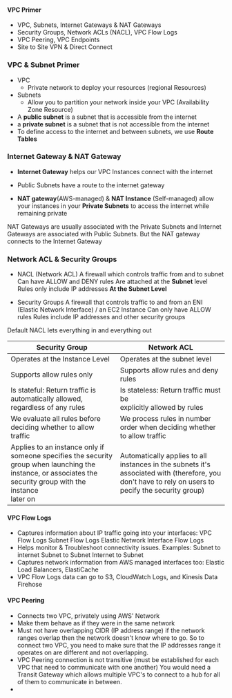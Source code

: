 #### VPC Primer
- VPC, Subnets, Internet Gateways & NAT Gateways
- Security Groups, Network ACLs (NACL), VPC Flow Logs
- VPC Peering, VPC Endpoints
- Site to Site VPN & Direct Connect

### VPC & Subnet Primer
- VPC 
	- Private network to deploy your resources (regional Resources)
- Subnets 
	- Allow you to partition your network inside your VPC (Availability Zone Resource)
- A **public subnet** is a subnet that is accessible from the internet
- a **private subnet** is a subnet that is not accessible from the internet
- To define access to the internet and between subnets, we use **Route Tables**

### Internet Gateway & NAT Gateway
- **Internet Gateway** helps our VPC Instances connect with the internet
- Public Subnets have a route to the internet gateway

- **NAT gateway**(AWS-managed) & **NAT Instance** (Self-managed) allow your instances in your **Private Subnets** to access the internet while remaining private

NAT Gateways are usually associated with the Private Subnets and Internet Gateways are associated with Public Subnets.
But the NAT gateway connects to the Internet Gateway

### Network ACL & Security Groups
- NACL (Network ACL)
	A firewall which controls traffic from and to subnet
	Can have ALLOW and DENY rules
	Are attached at the **Subnet** level 
	Rules only include IP addresses
	**At the Subnet Level**
	
- Security Groups
	A firewall that controls traffic to and from an ENI (Elastic Network Interface) / an EC2 Instance
	Can only have ALLOW rules
	Rules include IP addresses and other security groups

Default NACL lets everything in and everything out

| **Security Group**                                                                                                                                              | **Network ACL**                                                                                                                                      |
| --------------------------------------------------------------------------------------------------------------------------------------------------------------- | ---------------------------------------------------------------------------------------------------------------------------------------------------- |
| Operates at the Instance Level                                                                                                                                  | Operates at the subnet level                                                                                                                         |
| Supports allow rules only                                                                                                                                       | Supports allow rules and deny rules                                                                                                                  |
| Is stateful: Return traffic is automatically allowed, regardless of any rules                                                                                   | Is stateless: Return traffic must be <br>explicitly allowed by rules                                                                                 |
| We evaluate all rules before deciding whether to allow traffic                                                                                                  | We process rules in number order when deciding whether to allow traffic                                                                              |
| Applies to an instance only if someone specifies the security group when launching the instance, or associates the security group with the instance<br>later on | Automatically applies to all instances in the subnets it's associated with (therefore, you don't have to rely on users to pecify the security group) |
#### VPC Flow Logs
- Captures information about IP traffic going into your interfaces:
	VPC Flow Logs
	Subnet Flow Logs
	Elastic Network Interface Flow Logs
- Helps monitor & Troubleshoot connectivity issues. Examples:
	Subnet to internet
	Subnet to Subnet
	Internet to Subnet
- Captures network information from AWS managed interfaces too: Elastic Load Balancers, ElastiCache
- VPC Flow Logs data can go to S3, CloudWatch Logs, and Kinesis Data Firehose

#### VPC Peering
- Connects two VPC, privately using AWS' Network
- Make them behave as if they were in the same network
- Must not have overlapping CIDR (IP address range)
	if the network ranges overlap then the network doesn't know where to go. So to connect two VPC, you need to make sure that the IP addresses range it operates on are different and not overlapping.
- VPC Peering connection is not transitive (must be established for each VPC that need to communicate with one another)
	You would need a Transit Gateway which allows multiple VPC's to connect to a hub for all of them to communicate in between.
- 